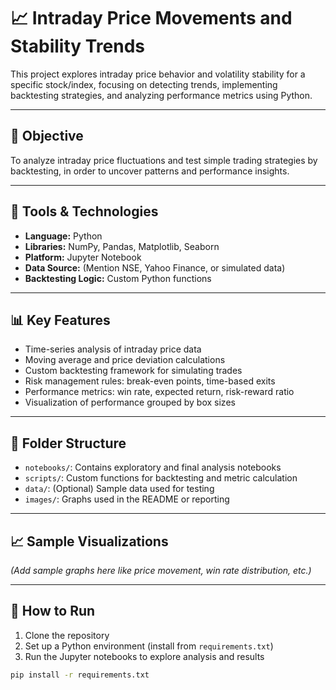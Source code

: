 
# 📈 Intraday Price Movements and Stability Trends

This project explores intraday price behavior and volatility stability for a specific stock/index, focusing on detecting trends, implementing backtesting strategies, and analyzing performance metrics using Python.

---

## 🚀 Objective

To analyze intraday price fluctuations and test simple trading strategies by backtesting, in order to uncover patterns and performance insights.

---

## 🧰 Tools & Technologies

- **Language:** Python
- **Libraries:** NumPy, Pandas, Matplotlib, Seaborn
- **Platform:** Jupyter Notebook
- **Data Source:** (Mention NSE, Yahoo Finance, or simulated data)
- **Backtesting Logic:** Custom Python functions

---

## 📊 Key Features

- Time-series analysis of intraday price data  
- Moving average and price deviation calculations  
- Custom backtesting framework for simulating trades  
- Risk management rules: break-even points, time-based exits  
- Performance metrics: win rate, expected return, risk-reward ratio  
- Visualization of performance grouped by box sizes

---

## 📂 Folder Structure

- `notebooks/`: Contains exploratory and final analysis notebooks  
- `scripts/`: Custom functions for backtesting and metric calculation  
- `data/`: (Optional) Sample data used for testing  
- `images/`: Graphs used in the README or reporting  

---

## 📈 Sample Visualizations

*(Add sample graphs here like price movement, win rate distribution, etc.)*

---

## 📌 How to Run

1. Clone the repository  
2. Set up a Python environment (install from `requirements.txt`)  
3. Run the Jupyter notebooks to explore analysis and results

```bash
pip install -r requirements.txt
